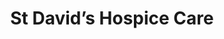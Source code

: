 ---
title: "St David’s Hospice Care"
url: /newport/st-davids-hospice-care-high-street-2/
shop: charity
---